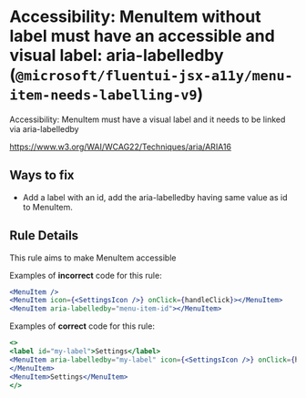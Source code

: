 # Accessibility: MenuItem without label must have an accessible and visual label: aria-labelledby (`@microsoft/fluentui-jsx-a11y/menu-item-needs-labelling-v9`)

<!-- end auto-generated rule header -->

Accessibility: MenuItem must have a visual label and it needs to be linked via aria-labelledby

<https://www.w3.org/WAI/WCAG22/Techniques/aria/ARIA16>

## Ways to fix

-   Add a label with an id, add the aria-labelledby having same value as id to MenuItem.

## Rule Details

This rule aims to make MenuItem accessible

Examples of **incorrect** code for this rule:

```jsx
<MenuItem />
<MenuItem icon={<SettingsIcon />} onClick={handleClick}></MenuItem>
<MenuItem aria-labelledby="menu-item-id"></MenuItem>
```

Examples of **correct** code for this rule:

```jsx
<>
<label id="my-label">Settings</label>
<MenuItem aria-labelledby="my-label" icon={<SettingsIcon />} onClick={handleClick}>
</MenuItem>
<MenuItem>Settings</MenuItem>
</>
```
